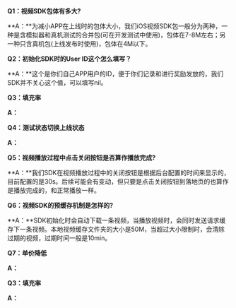 **Q1：视频SDK包体有多大?**

**A：**为减小APP在上线时的包体大小，我们iOS视频SDK包一般分为两种，一种是含模拟器和真机测试的合并包\(可在开发测试中使用\)，包体在7-8M左右；另一种只含真机包\(上线发布时使用\)，包体在4M以下。

**Q2：初始化SDK时的User ID这个怎么填写？**

**A：**这个是你们自己APP用户的ID，便于你们记录和进行奖励发放的，我们SDK并不关心这个值，可以填写nil。

**Q3：填充率**

**A：**

**Q4：测试状态切换上线状态**

**A：**

**Q5：视频播放过程中点击关闭按钮是否算作播放完成?**

**A：**我们SDK在视频播放过程中的关闭按钮是根据后台配置的时间来显示的，目前配置的是30s。后续可能会有变动，但只要是点击关闭按钮到落地页的也算作是播放完成的，和正常播放一样。

**Q6：视频SDK的预缓存机制是怎样的?**

**A：**SDK初始化时会自动下载一条视频，当播放视频时，会同时发送请求缓存下一条视频。本地视频缓存文件夹的大小是50M，当超过大小限制时，会清除过期的视频，过期时间一般是10min。



**Q7：单价降低**

**A：**



**Q3：填充率**

**A：**


